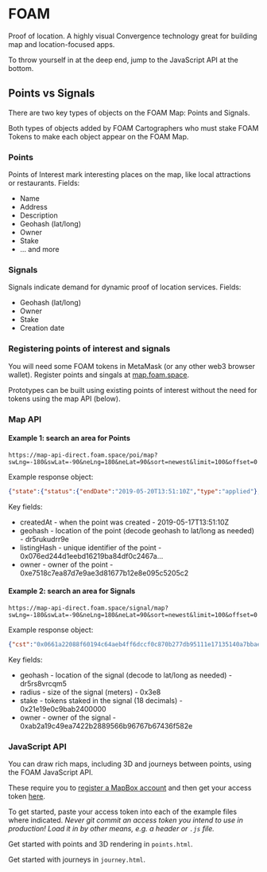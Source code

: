 # FOAM

Proof of location. A highly visual Convergence technology great for building map and location-focused apps.

To throw yourself in at the deep end, jump to the JavaScript API at the bottom.

## Points vs Signals

There are two key types of objects on the FOAM Map: Points and Signals.

Both types of objects added by FOAM Cartographers who must stake FOAM Tokens to make each object appear on the FOAM Map.

### Points

Points of Interest mark interesting places on the map, like local attractions or restaurants. Fields:
 - Name
 - Address
 - Description
 - Geohash (lat/long)
 - Owner
 - Stake
 - … and more

### Signals

Signals indicate demand for dynamic proof of location services. Fields:
 - Geohash (lat/long)
 - Owner
 - Stake
 - Creation date

### Registering points of interest and signals

You will need some FOAM tokens in MetaMask (or any other web3 browser wallet). Register points and singals at [map.foam.space](https://map.foam.space). 

Prototypes can be built using existing points of interest without the need for tokens using the map API (below).

### Map API

#### Example 1: search an area for Points

```
https://map-api-direct.foam.space/poi/map?swLng=-180&swLat=-90&neLng=180&neLat=90&sort=newest&limit=100&offset=0
```
Example response object:
```JSON
{"state":{"status":{"endDate":"2019-05-20T13:51:10Z","type":"applied"},"createdAt":"2019-05-17T13:51:10Z","deposit":"0x56bc75e2d63100000"},"listingHash":"0x076ed244d1eebd16219ba84df0c2467a1f1e930ffbe1e85ae7b61013bb8a8d11","owner":"0xe7518c7ea87d7e9ae3d81677b12e8e095c5205c2","geohash":"dr5rukudrr9e","name":"United States Postal Service","tags":["Government","Scavenger Hunt","Retail"]}
```

Key fields:
- createdAt - when the point was created - 2019-05-17T13:51:10Z
- geohash - location of the point (decode geohash to lat/long as needed) - dr5rukudrr9e
- listingHash - unique identifier of the point - 0x076ed244d1eebd16219ba84df0c2467a…
- owner - owner of the point - 0xe7518c7ea87d7e9ae3d81677b12e8e095c5205c2


#### Example 2: search an area for Signals
```
https://map-api-direct.foam.space/signal/map?swLng=-180&swLat=-90&neLng=180&neLat=90&sort=newest&limit=100&offset=0
```
Example response object:
```JSON
{"cst":"0x0661a22088f60194c64aeb4ff6dccf0c870b277db95111e17135140a7bbaebdb","createdAt":"2018-12-04T17:24:57Z","radius":"0x3e8","stake":"0x21e19e0c9bab2400000","tokenId":"0x1","owner":"0xab2a19c49ea7422b2889566b96767b67436f582e","geohash":"dr5rs8vrcqm5","nftAddress":"0x36f16a0d35b866cdd0f3c3fa39e2ba8f48b099d2"}
```

Key fields:
- geohash - location of the signal (decode to lat/long as needed) - dr5rs8vrcqm5
- radius - size of the signal (meters) - 0x3e8
- stake - tokens staked in the signal (18 decimals) - 0x21e19e0c9bab2400000
- owner - owner of the signal - 0xab2a19c49ea7422b2889566b96767b67436f582e

### JavaScript API

You can draw rich maps, including 3D and journeys between points, using the FOAM JavaScript API.

These require you to [register a MapBox account](https://account.mapbox.com/auth/signup/) and then get your access token [here](https://www.mapbox.com/install/js/cdn-add/).

To get started, paste your access token into each of the example files where indicated. *Never git commit an access token you intend to use in production! Load it in by other means, e.g. a header or `.js` file.*

Get started with points and 3D rendering in `points.html`.

Get started with journeys in `journey.html`.
